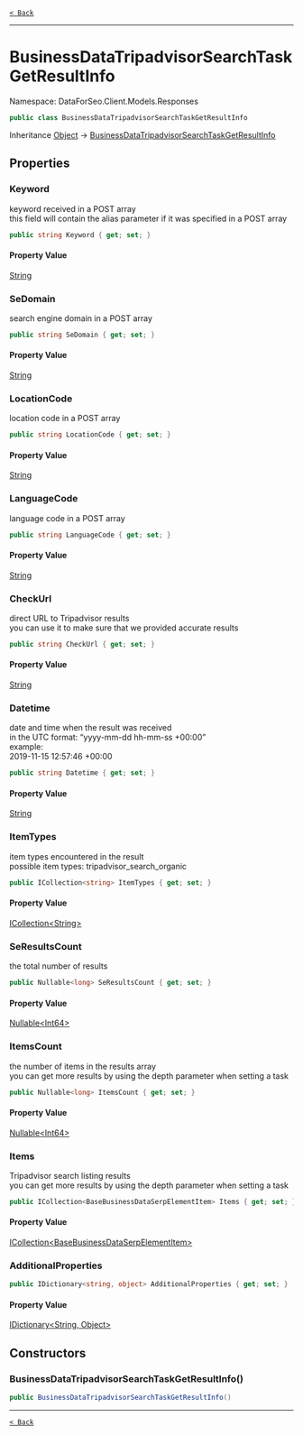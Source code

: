 [`< Back`](./)

---

# BusinessDataTripadvisorSearchTaskGetResultInfo

Namespace: DataForSeo.Client.Models.Responses

```csharp
public class BusinessDataTripadvisorSearchTaskGetResultInfo
```

Inheritance [Object](https://docs.microsoft.com/en-us/dotnet/api/system.object) → [BusinessDataTripadvisorSearchTaskGetResultInfo](./dataforseo.client.models.responses.businessdatatripadvisorsearchtaskgetresultinfo)

## Properties

### **Keyword**

keyword received in a POST array
 <br>this field will contain the alias parameter if it was specified in a POST array

```csharp
public string Keyword { get; set; }
```

#### Property Value

[String](https://docs.microsoft.com/en-us/dotnet/api/system.string)<br>

### **SeDomain**

search engine domain in a POST array

```csharp
public string SeDomain { get; set; }
```

#### Property Value

[String](https://docs.microsoft.com/en-us/dotnet/api/system.string)<br>

### **LocationCode**

location code in a POST array

```csharp
public string LocationCode { get; set; }
```

#### Property Value

[String](https://docs.microsoft.com/en-us/dotnet/api/system.string)<br>

### **LanguageCode**

language code in a POST array

```csharp
public string LanguageCode { get; set; }
```

#### Property Value

[String](https://docs.microsoft.com/en-us/dotnet/api/system.string)<br>

### **CheckUrl**

direct URL to Tripadvisor results
 <br>you can use it to make sure that we provided accurate results

```csharp
public string CheckUrl { get; set; }
```

#### Property Value

[String](https://docs.microsoft.com/en-us/dotnet/api/system.string)<br>

### **Datetime**

date and time when the result was received
 <br>in the UTC format: “yyyy-mm-dd hh-mm-ss +00:00”
 <br>example:
 <br>2019-11-15 12:57:46 +00:00

```csharp
public string Datetime { get; set; }
```

#### Property Value

[String](https://docs.microsoft.com/en-us/dotnet/api/system.string)<br>

### **ItemTypes**

item types encountered in the result
 <br>possible item types: tripadvisor_search_organic

```csharp
public ICollection<string> ItemTypes { get; set; }
```

#### Property Value

[ICollection&lt;String&gt;](https://docs.microsoft.com/en-us/dotnet/api/system.collections.generic.icollection-1)<br>

### **SeResultsCount**

the total number of results

```csharp
public Nullable<long> SeResultsCount { get; set; }
```

#### Property Value

[Nullable&lt;Int64&gt;](https://docs.microsoft.com/en-us/dotnet/api/system.nullable-1)<br>

### **ItemsCount**

the number of items in the results array
 <br>you can get more results by using the depth parameter when setting a task

```csharp
public Nullable<long> ItemsCount { get; set; }
```

#### Property Value

[Nullable&lt;Int64&gt;](https://docs.microsoft.com/en-us/dotnet/api/system.nullable-1)<br>

### **Items**

Tripadvisor search listing results
 <br>you can get more results by using the depth parameter when setting a task

```csharp
public ICollection<BaseBusinessDataSerpElementItem> Items { get; set; }
```

#### Property Value

[ICollection&lt;BaseBusinessDataSerpElementItem&gt;](./dataforseo.client.models.basebusinessdataserpelementitem)<br>

### **AdditionalProperties**

```csharp
public IDictionary<string, object> AdditionalProperties { get; set; }
```

#### Property Value

[IDictionary&lt;String, Object&gt;](https://docs.microsoft.com/en-us/dotnet/api/system.collections.generic.idictionary-2)<br>

## Constructors

### **BusinessDataTripadvisorSearchTaskGetResultInfo()**

```csharp
public BusinessDataTripadvisorSearchTaskGetResultInfo()
```

---

[`< Back`](./)
